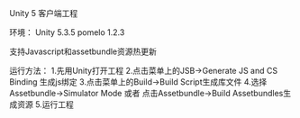 Unity 5 客户端工程

环境：
Unity 5.3.5
pomelo 1.2.3

支持Javascript和assetbundle资源热更新

运行方法：
1.先用Unity打开工程
2.点击菜单上的JSB->Generate JS and CS Binding 生成js绑定
3.点击菜单上的Build->Build Script生成库文件
4.选择Assetbundle->Simulator Mode 或者 点击Assetbundle->Build Assetbundles生成资源
5.运行工程